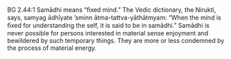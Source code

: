 BG 2.44:1	Samādhi means “ﬁxed mind.” The Vedic dictionary, the Nirukti, says, samyag ādhīyate ’sminn ātma-tattva-yāthātmyam: “When the mind is ﬁxed for understanding the self, it is said to be in samādhi.” Samādhi is never possible for persons interested in material sense enjoyment and bewildered by such temporary things. They are more or less condemned by the process of material energy.